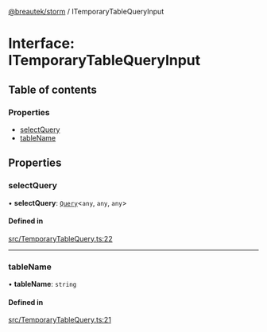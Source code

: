 [@breautek/storm](../README.md) / ITemporaryTableQueryInput

# Interface: ITemporaryTableQueryInput

## Table of contents

### Properties

- [selectQuery](ITemporaryTableQueryInput.md#selectquery)
- [tableName](ITemporaryTableQueryInput.md#tablename)

## Properties

### selectQuery

• **selectQuery**: [`Query`](../classes/Query.md)<`any`, `any`, `any`\>

#### Defined in

[src/TemporaryTableQuery.ts:22](https://github.com/breautek/storm/blob/306a47f/src/TemporaryTableQuery.ts#L22)

___

### tableName

• **tableName**: `string`

#### Defined in

[src/TemporaryTableQuery.ts:21](https://github.com/breautek/storm/blob/306a47f/src/TemporaryTableQuery.ts#L21)
